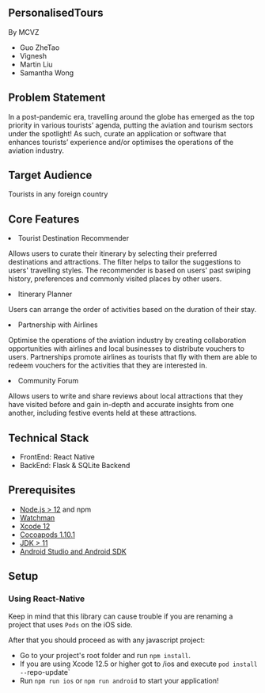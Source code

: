 ## PersonalisedTours

By MCVZ 

* Guo ZheTao
* Vignesh
* Martin Liu
* Samantha Wong


## Problem Statement
In a post-pandemic era, travelling around the globe has emerged as the top priority in various tourists’ agenda, putting the aviation and tourism sectors under the spotlight! As such, curate an application or software that enhances tourists’ experience and/or optimises the operations of the aviation industry.

## Target Audience 

Tourists in any foreign country 

## Core Features 

<li> Tourist Destination Recommender </li>

Allows users to curate their itinerary by selecting their preferred destinations and attractions. The filter helps to tailor the suggestions to users' travelling styles. The recommender is based on users' past swiping history, preferences and commonly visited places by other users. 

<li> Itinerary Planner </li>

Users can arrange the order of activities based on the duration of their stay.

<li> Partnership with Airlines </li>

Optimise the operations of the aviation industry by creating collaboration opportunities with airlines and local businesses to distribute vouchers to users. Partnerships promote airlines as tourists that fly with them are able to redeem vouchers for the activities that they are interested in.

<li> Community Forum </li>

Allows users to write and share reviews about local attractions that they have visited before and gain in-depth and accurate insights from one another, including festive events held at these attractions.

## Technical Stack

* FrontEnd: React Native 
* BackEnd: Flask & SQLite Backend

## Prerequisites

- [Node.js > 12](https://nodejs.org) and npm
- [Watchman](https://facebook.github.io/watchman)
- [Xcode 12](https://developer.apple.com/xcode)
- [Cocoapods 1.10.1](https://cocoapods.org)
- [JDK > 11](https://www.oracle.com/java/technologies/javase-jdk11-downloads.html)
- [Android Studio and Android SDK](https://developer.android.com/studio)

## Setup

### Using React-Native

Keep in mind that this library can cause trouble if you are renaming a project that uses `Pods` on the iOS side.

After that you should proceed as with any javascript project:

- Go to your project's root folder and run `npm install`.
- If you are using Xcode 12.5 or higher got to /ios and execute `pod install --`repo-update`
- Run `npm run ios` or `npm run android` to start your application!